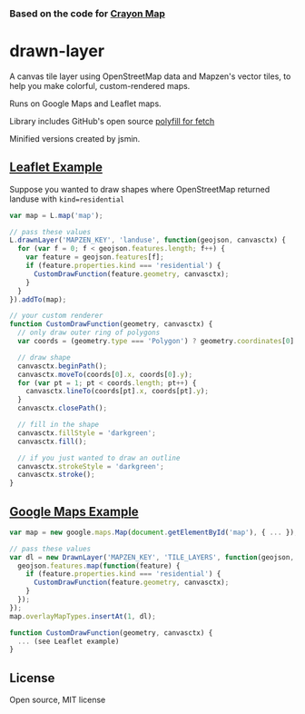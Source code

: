### Based on the code for <a href="http://crayonmap.herokuapp.com">Crayon Map</a>

# drawn-layer

A canvas tile layer using OpenStreetMap data and Mapzen's vector tiles, to help you make
colorful, custom-rendered maps.

Runs on Google Maps and Leaflet maps.

Library includes GitHub's open source <a href="https://github.com/github/fetch">polyfill for fetch</a>

Minified versions created by jsmin.

## <a href="https://georeactor.github.io/drawnLayer/">Leaflet Example</a>

Suppose you wanted to draw shapes where OpenStreetMap returned landuse with ```kind=residential```

```javascript
var map = L.map('map');

// pass these values
L.drawnLayer('MAPZEN_KEY', 'landuse', function(geojson, canvasctx) {
  for (var f = 0; f < geojson.features.length; f++) {
    var feature = geojson.features[f];
    if (feature.properties.kind === 'residential') {
      CustomDrawFunction(feature.geometry, canvasctx);
    }
  }
}).addTo(map);

// your custom renderer
function CustomDrawFunction(geometry, canvasctx) {
  // only draw outer ring of polygons
  var coords = (geometry.type === 'Polygon') ? geometry.coordinates[0] : geometry.coordinates;

  // draw shape
  canvasctx.beginPath();
  canvasctx.moveTo(coords[0].x, coords[0].y);
  for (var pt = 1; pt < coords.length; pt++) {
    canvasctx.lineTo(coords[pt].x, coords[pt].y);
  }
  canvasctx.closePath();

  // fill in the shape
  canvasctx.fillStyle = 'darkgreen';
  canvasctx.fill();

  // if you just wanted to draw an outline
  canvasctx.strokeStyle = 'darkgreen';
  canvasctx.stroke();
}
```

## <a href="https://georeactor.github.io/drawnLayer/gmaps.html">Google Maps Example</a>

```javascript
var map = new google.maps.Map(document.getElementById('map'), { ... });

// pass these values
var dl = new DrawnLayer('MAPZEN_KEY', 'TILE_LAYERS', function(geojson, canvasctx) {
  geojson.features.map(function(feature) {
    if (feature.properties.kind === 'residential') {
      CustomDrawFunction(feature.geometry, canvasctx);
    }
  });
});
map.overlayMapTypes.insertAt(1, dl);

function CustomDrawFunction(geometry, canvasctx) {
  ... (see Leaflet example)
}
```

## License

Open source, MIT license
